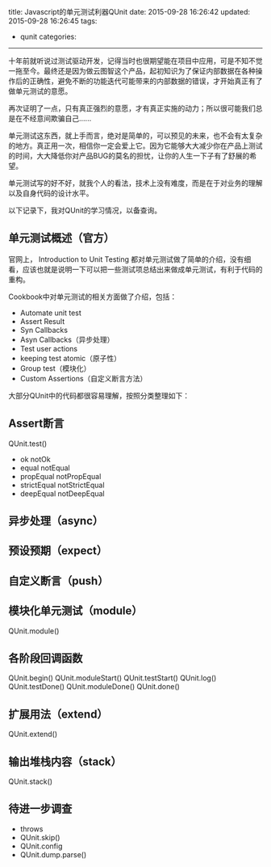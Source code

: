 title: Javascript的单元测试利器QUnit
date: 2015-09-28 16:26:42
updated: 2015-09-28 16:26:45
tags:
- qunit
categories:
---
十年前就听说过测试驱动开发，记得当时也很期望能在项目中应用，可是不知不觉一拖至今。最终还是因为做云图智这个产品，起初知识为了保证内部数据在各种操作后的正确性，避免不断的功能迭代可能带来的内部数据的错误，才开始真正有了做单元测试的意愿。

再次证明了一点，只有真正强烈的意愿，才有真正实施的动力；所以很可能我们总是在不经意间欺骗自己......

单元测试这东西，就上手而言，绝对是简单的，可以预见的未来，也不会有太复杂的地方。真正用一次，相信你一定会爱上它。因为它能够大大减少你在产品上测试的时间，大大降低你对产品BUG的莫名的担忧，让你的人生一下子有了舒展的希望。

单元测试写的好不好，就我个人的看法，技术上没有难度，而是在于对业务的理解以及自身代码的设计水平。

<!-- more -->

以下记录下，我对QUnit的学习情况，以备查询。

## 单元测试概述（官方）

官网上， Introduction to Unit Testing 都对单元测试做了简单的介绍，没有细看，应该也就是说明一下可以把一些测试项总结出来做成单元测试，有利于代码的重构。

Cookbook中对单元测试的相关方面做了介绍，包括：
+ Automate unit test
+ Assert Result
+ Syn Callbacks
+ Asyn Callbacks（异步处理）
+ Test user actions
+ keeping test atomic（原子性）
+ Group test（模块化）
+ Custom Assertions（自定义断言方法）

大部分QUnit中的代码都很容易理解，按照分类整理如下：

## Assert断言

QUnit.test()

+ ok notOk
+ equal notEqual
+ propEqual notPropEqual
+ strictEqual notStrictEqual
+ deepEqual notDeepEqual

## 异步处理（async）


## 预设预期（expect）


## 自定义断言（push）


## 模块化单元测试（module）

QUnit.module()

## 各阶段回调函数

QUnit.begin()
    QUnit.moduleStart()
        QUnit.testStart()
            QUnit.log()
        QUnit.testDone()
    QUnit.moduleDone()
QUnit.done()

## 扩展用法（extend）

QUnit.extend()

## 输出堆栈内容（stack）

QUnit.stack()

## 待进一步调查

+ throws
+ QUnit.skip()
+ QUnit.config
+ QUnit.dump.parse()


